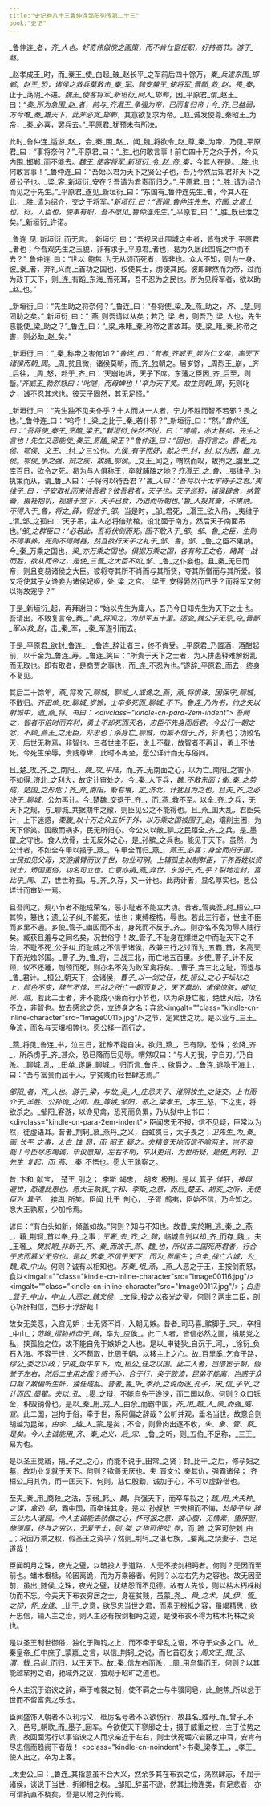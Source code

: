```yaml
---
title:"史记卷八十三鲁仲连邹阳列传第二十三"
book:"史记"
---
```

_鲁仲连_者，_齐_人也。好奇伟俶傥之画策，而不肯仕宦任职，好持高节。游于_赵_。

_赵孝成王_时，而_秦王_使_白起_破_赵长平_之军前后四十馀万，_秦_兵遂东围_邯郸_。_赵王_恐，诸侯之救兵莫敢击_秦_军。_魏安釐王_使将军_晋鄙_救_赵_，畏_秦_，止于_荡阴_不进。_魏王_使客将军_新垣衍_间入_邯郸_，因_平原君_谓_赵王_曰：“_秦_所为急围_赵_者，前与_齐湣王_争强为帝，已而复归帝；今_齐_已益弱，方今唯_秦_雄天下，此非必贪_邯郸_，其意欲复求为帝。_赵_诚发使尊_秦昭王_为帝，_秦_必喜，罢兵去。”_平原君_犹预未有所决。

此时_鲁仲连_适游_赵_，会_秦_围_赵_，闻_魏_将欲令_赵_尊_秦_为帝，乃见_平原君_曰：“事将奈何？”_平原君_曰：“_胜_也何敢言事！前亡四十万之众于外，今又内围_邯郸_而不能去。_魏王_使客将军_新垣衍_令_赵_帝_秦_，今其人在是。_胜_也何敢言事！”_鲁仲连_曰：“吾始以君为天下之贤公子也，吾乃今然后知君非天下之贤公子也。_梁_客_新垣衍_安在？吾请为君责而归之。”_平原君_曰：“_胜_请为绍介而见之于先生。”_平原君_遂见_新垣衍_曰：“东国有_鲁仲连先生_者，今其人在此，_胜_请为绍介，交之于将军。”_新垣衍_曰：“吾闻_鲁仲连先生_，_齐国_之高士也。_衍_，人臣也，使事有职，吾不愿见_鲁仲连先生_。”_平原君_曰：“_胜_既已泄之矣。”_新垣衍_许诺。

_鲁连_见_新垣衍_而无言。_新垣衍_曰：“吾视居此围城之中者，皆有求于_平原君_者也；今吾观先生之玉貌，非有求于_平原君_者也，曷为久居此围城之中而不去？”_鲁仲连_曰：“世以_鲍焦_为无从颂而死者，皆非也。众人不知，则为一身。彼_秦_者，弃礼义而上首功之国也，权使其士，虏使其民。彼即肆然而为帝，过而为政于天下，则_连_有蹈_东海_而死耳，吾不忍为之民也。所为见将军者，欲以助_赵_也。”

_新垣衍_曰：“先生助之将奈何？”_鲁连_曰：“吾将使_梁_及_燕_助之，_齐_、_楚_则固助之矣。”_新垣衍_曰：“_燕_则吾请以从矣；若乃_梁_者，则吾乃_梁_人也，先生恶能使_梁_助之？”_鲁连_曰：“_梁_未睹_秦_称帝之害故耳。使_梁_睹_秦_称帝之害，则必助_赵_矣。”

_新垣衍_曰：“_秦_称帝之害何如？”_鲁连_曰：“昔者_齐威王_尝为仁义矣，率天下诸侯而朝_周_。_周_贫且微，诸侯莫朝，而_齐_独朝之。居岁馀，_周烈王_崩，_齐_后往，_周_怒，赴于_齐_曰：‘天崩地坼，天子下席。东藩之臣因_齐_后至，则斮。’_齐威王_勃然怒曰：‘叱嗟，而母婢也！’卒为天下笑。故生则朝_周_，死则叱之，诚不忍其求也。彼天子固然，其无足怪。”

_新垣衍_曰：“先生独不见夫仆乎？十人而从一人者，宁力不胜而智不若邪？畏之也。”_鲁仲连_曰：“呜呼！_梁_之比于_秦_若仆邪？”_新垣衍_曰：“然。”_鲁仲连_曰：“吾将使_秦王_烹醢_梁王_。”_新垣衍_怏然不悦，曰：“噫嘻，亦太甚矣，先生之言也！先生又恶能使_秦王_烹醢_梁王_？”_鲁仲连_曰：“固也，吾将言之。昔者_九侯_、_鄂侯_、_文王_，_纣_之三公也。_九侯_有子而好，献之于_纣_，_纣_以为恶，醢_九侯_。_鄂侯_争之强，辩之疾，故脯_鄂侯_。_文王_闻之，喟然而叹，故拘之_牖里_之库百日，欲令之死。曷为与人俱称王，卒就脯醢之地？_齐湣王_之_鲁_，_夷维子_为执策而从，谓_鲁_人曰：‘子将何以待吾君？’_鲁_人曰：‘吾将以十太牢待子之君。’_夷维子_曰：‘子安取礼而来待吾君？彼吾君者，天子也。天子巡狩，诸侯辟舍，纳管籥，摄衽抱机，视膳于堂下，天子已食，乃退而听朝也。’_鲁_人投其籥，不果纳。不得入于_鲁_，将之_薛_，假途于_邹_。当是时，_邹_君死，_湣王_欲入吊，_夷维子_谓_邹_之孤曰：‘天子吊，主人必将倍殡棺，设北面于南方，然后天子南面吊也。’_邹_之群臣曰：‘必若此，吾将伏剑而死。’固不敢入于_邹_。_邹_、_鲁_之臣，生则不得事养，死则不得赙襚，然且欲行天子之礼于_邹_、_鲁_，_邹_、_鲁_之臣不果纳。今_秦_万乘之国也，_梁_亦万乘之国也。俱据万乘之国，各有称王之名，睹其一战而胜，欲从而帝之，是使_三晋_之大臣不如_邹_、_鲁_之仆妾也。且_秦_无已而帝，则且变易诸侯之大臣。彼将夺其所不肖而与其所贤，夺其所憎而与其所爱。彼又将使其子女谗妾为诸侯妃姬，处_梁_之宫。_梁王_安得晏然而已乎？而将军又何以得故宠乎？”

于是_新垣衍_起，再拜谢曰：“始以先生为庸人，吾乃今日知先生为天下之士也。吾请出，不敢复言帝_秦_。”_秦_将闻之，为却军五十里。适会_魏公子无忌_夺_晋鄙_军以救_赵_，击_秦_军，_秦_军遂引而去。

于是_平原君_欲封_鲁连_，_鲁连_辞让者三，终不肯受。_平原君_乃置酒，酒酣起前，以千金为_鲁连_寿。_鲁连_笑曰：“所贵于天下之士者，为人排患释难解纷乱而无取也。即有取者，是商贾之事也，而_连_不忍为也。”遂辞_平原君_而去，终身不复见。

其后二十馀年，_燕_将攻下_聊城_，_聊城_人或谗之_燕_，_燕_将惧诛，因保守_聊城_，不敢归。_齐田单_攻_聊城_岁馀，士卒多死而_聊城_不下。_鲁连_乃为书，约之矢以射城中，遗_燕_将。书曰：
<divclass="kindle-cn-para-2em-indent">
吾闻之，智者不倍时而弃利，勇士不却死而灭名，忠臣不先身而后君。今公行一朝之忿，不顾_燕王_之无臣，非忠也；杀身亡_聊城_，而威不信于_齐_，非勇也；功败名灭，后世无称焉，非智也。三者世主不臣，说士不载，故智者不再计，勇士不怯死。今死生荣辱，贵贱尊卑，此时不再至，愿公详计而无与俗同。

且_楚_攻_齐_之_南阳_，_魏_攻_平陆_，而_齐_无南面之心，以为亡_南阳_之害小，不如得_济北_之利大，故定计审处之。今_秦_人下兵，_魏_不敢东面；衡_秦_之势成，_楚国_之形危；_齐_弃_南阳_，断右壤，定_济北_，计犹且为之也。且夫_齐_之必决于_聊城_，公勿再计。今_楚魏_交退于_齐_，而_燕_救不至。以全_齐_之兵，无天下之规，与_聊城_共据期年之敝，则臣见公之不能得也。且_燕_国大乱，君臣失计，上下迷惑，_栗腹_以十万之众五折于外，以万乘之国被围于_赵_，壤削主困，为天下僇笑。国敝而祸多，民无所归心。今公又以敝_聊_之民距全_齐_之兵，是_墨翟_之守也。食人炊骨，士无反外之心，是_孙膑_之兵也。能见于天下。虽然，为公计者，不如全车甲以报于_燕_。车甲全而归_燕_，_燕王_必喜；身全而归于国，士民如见父母，交游攘臂而议于世，功业可明。上辅孤主以制群臣，下养百姓以资说士，矫国更俗，功名可立也。亡意亦捐_燕_弃世，东游于_齐_乎？裂地定封，富比乎_陶_、_卫_，世世称孤，与_齐_久存，又一计也。此两计者，显名厚实也，愿公详计而审处一焉。

且吾闻之，规小节者不能成荣名，恶小耻者不能立大功。昔者_管夷吾_射_桓公_中其钩，篡也；遗_公子纠_不能死，怯也；束缚桎梏，辱也。若此三行者，世主不臣而乡里不通。乡使_管子_幽囚而不出，身死而不反于_齐_，则亦名不免为辱人贱行矣。臧获且羞与之同名矣，况世俗乎！故_管子_不耻身在缧绁之中而耻天下之不治，不耻不死_公子纠_而耻威之不信于诸侯，故兼三行之过而为_五霸_首，名高天下而光烛邻国。_曹子_为_鲁_将，三战三北，而亡地五百里。乡使_曹子_计不反顾，议不还踵，刎颈而死，则亦名不免为败军禽将矣。_曹子_弃三北之耻，而退与_鲁_君计。_桓公_朝天下，会诸侯，_曹子_以一剑之任，枝_桓公_之心于坛坫之上，颜色不变，辞气不悖，三战之所亡一朝而复之，天下震动，诸侯惊骇，威加_吴_、_越_。若此二士者，非不能成小廉而行小节也，以为杀身亡躯，绝世灭后，功名不立，非智也。故去感忿之怨，立终身之名；弃忿<imgalt=""class="kindle-cn-inline-character"src="Image00115.jpg"/>之节，定累世之功。是以业与_三王_争流，而名与天壤相弊也。愿公择一而行之。
</div>
_燕_将见_鲁连_书，泣三日，犹豫不能自决。欲归_燕_，已有隙，恐诛；欲降_齐_，所杀虏于_齐_甚众，恐已降而后见辱。喟然叹曰：“与人刃我，宁自刃。”乃自杀。_聊城_乱，_田单_遂屠_聊城_。归而言_鲁连_，欲爵之。_鲁连_逃隐于海上，曰：“吾与富贵而屈于人，宁贫贱而轻世肆志焉。”

_邹阳_者，_齐_人也。游于_梁_，与故_吴_人_庄忌夫子_、_淮阴枚生_之徒交。上书而介于_羊胜_、_公孙诡_之间。_胜_等嫉_邹阳_，恶之_梁孝王_。_孝王_怒，下之吏，将欲杀之。_邹阳_客游，以谗见禽，恐死而负累，乃从狱中上书曰：
<divclass="kindle-cn-para-2em-indent">
臣闻忠无不报，信不见疑，臣常以为然，徒虚语耳。昔者_荆轲_慕_燕丹_之义，白虹贯日，太子畏之；_卫先生_为_秦_画_长平_之事，_太白_蚀_昴_，而_昭王_疑之。夫精变天地而信不喻两主，岂不哀哉！今臣尽忠竭诚，毕议愿知，左右不明，卒从吏讯，为世所疑，是使_荆轲_、_卫先生_复起，而_燕_、_秦_不悟也。愿大王孰察之。

昔_卞和_献宝，_楚王_刖之；_李斯_竭忠，_胡亥_极刑。是以_箕子_佯狂，_接舆_避世，恐遭此患也。愿大王孰察_卞和_、_李斯_之意，而后_楚王_、_胡亥_之听，无使臣为_箕子_、_接舆_所笑。臣闻_比干_剖心，_子胥_鸱夷，臣始不信，乃今知之。愿大王孰察，少加怜焉。

谚曰：“有白头如新，倾盖如故。”何则？知与不知也。故昔_樊於期_逃_秦_之_燕_，藉_荆轲_首以奉_丹_之事；_王奢_去_齐_之_魏_，临城自刭以却_齐_而存_魏_。夫_王奢_、_樊於期_非新于_齐_、_秦_而故于_燕_、_魏_也，所以去二国死两君者，行合于志而慕义无穷也。是以_苏秦_不信于天下，而为_燕尾生_；_白圭_战亡六城，为_魏_取_中山_。何则？诚有以相知也。_苏秦_相_燕_，_燕_人恶之于王，王按剑而怒，食以<imgalt=""class="kindle-cn-inline-character"src="Image00116.jpg"/><imgalt=""class="kindle-cn-inline-character"src="Image00117.jpg"/>；_白圭_显于_中山_，_中山_人恶之_魏文侯_，_文侯_投之以夜光之璧。何则？两主二臣，剖心坼肝相信，岂移于浮辞哉！

故女无美恶，入宫见妒；士无贤不肖，入朝见嫉。昔者_司马喜_髌脚于_宋_，卒相_中山_；_范睢_摺胁折齿于_魏_，卒为_应侯_。此二人者，皆信必然之画，捐朋党之私，挟孤独之位，故不能自免于嫉妒之人也。是以_申徒狄_自沉于_河_，_徐衍_负石入海。不容于世，义不苟取，比周于朝，以移主上之心。故_百里奚_乞食于路，_缪公_委之以政；_宁戚_饭牛车下，而_桓公_任之以国。此二人者，岂借宦于朝，假誉于左右，然后二主用之哉？感于心，合于行，亲于胶漆，昆弟不能离，岂惑于众口哉？故偏听生奸，独任成乱。昔者_鲁_听_季孙_之说而逐_孔子_，_宋_信_子罕_之计而囚_墨翟_。夫以_孔_、_墨_之辩，不能自免于谗谀，而二国以危。何则？众口铄金，积毁销骨也。是以_秦_用_戎_人_由余_而霸中国，_齐_用_越_人_蒙_而强_威_、_宣_。此二国，岂拘于俗，牵于世，系阿偏之辞哉？公听并观，垂名当世。故意合则胡越为昆弟，_由余_、_越_人_蒙_是矣；不合，则骨肉出逐不收，_朱_、_象_、_管_、_蔡_是矣。今人主诚能用_齐_、_秦_之义，后_宋_、_鲁_之听，则_五伯_不足称，_三王_易为也。

是以圣王觉寤，捐_子之_之心，而能不说于_田常_之贤；封_比干_之后，修孕妇之墓，故功业复就于天下。何则？欲善无厌也。夫_晋文公_亲其仇，强霸诸侯；_齐桓公_用其仇，而一匡天下。何则，慈仁殷勤，诚加于心，不可以虚辞借也。

至夫_秦_用_商鞅_之法，东弱_韩_、_魏_，兵强天下，而卒车裂之；_越_用_大夫种_之谋，禽劲_吴_，霸中国，而卒诛其身。是以_孙叔敖_三去相而不悔，_於陵子仲_辞三公为人灌园。今人主诚能去骄傲之心，怀可报之意，披心腹，见情素，堕肝胆，施德厚，终与之穷达，无爱于士，则_桀_之狗可使吠_尧_，而_蹠_之客可使刺_由_；况因万乘之权，假圣王之资乎？然则_荆轲_之湛七族，_要离_之烧妻子，岂足道哉！

臣闻明月之珠，夜光之璧，以暗投人于道路，人无不按剑相眄者。何则？无因而至前也。蟠木根柢，轮囷离诡，而为万乘器者。何则？以左右先为之容也。故无因至前，虽出_随侯_之珠，夜光之璧，犹结怨而不见德。故有人先谈，则以枯木朽株树功而不忘。今夫天下布衣穷居之士，身在贫贱，虽蒙_尧_、_舜_之术，挟_伊_、_管_之辩，怀_龙逄_、_比干_之意，欲尽忠当世之君，而素无根柢之容，虽竭精思，欲开忠信，辅人主之治，则人主必有按剑相眄之迹，是使布衣不得为枯木朽株之资也。

是以圣王制世御俗，独化于陶钧之上，而不牵于卑乱之语，不夺于众多之口。故_秦皇帝_任中庶子_蒙嘉_之言，以信_荆轲_之说，而匕首窃发；_周文王_猎_泾_、_渭_，载_吕尚_而归，以王天下。故_秦_信左右而杀，_周_用乌集而王。何则？以其能越挛拘之语，驰域外之议，独观于昭旷之道也。

今人主沉于谄谀之辞，牵于帷裳之制，使不羁之士与牛骥同皂，此_鲍焦_所以忿于世而不留富贵之乐也。

臣闻盛饰入朝者不以利污义，砥厉名号者不以欲伤行，故县名_胜母_而_曾子_不入，邑号_朝歌_而_墨子_回车。今欲使天下寥廓之士，摄于威重之权，主于位势之贵，故回面污行以事谄谀之人而求亲近于左右，则士伏死堀穴岩薮之中耳，安肯有尽忠信而趋阙下者哉！
<pclass="kindle-cn-noindent">书奏_梁孝王_，_孝王_使人出之，卒为上客。</p></div>
_太史公_曰：_鲁连_其指意虽不合大义，然余多其在布衣之位，荡然肆志，不屈于诸侯，谈说于当世，折卿相之权。_邹阳_辞虽不逊，然其比物连类，有足悲者，亦可谓抗直不桡矣，吾是以附之列传焉。

